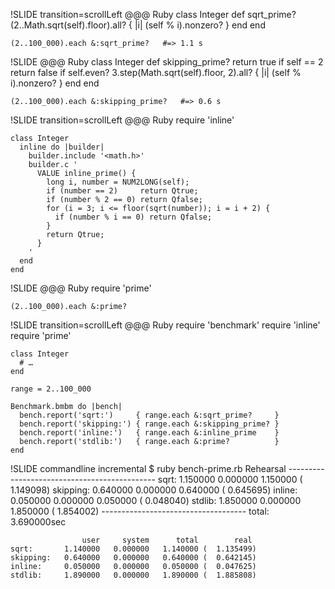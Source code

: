 !SLIDE transition=scrollLeft
    @@@ Ruby
    class Integer
      def sqrt_prime?
        (2..Math.sqrt(self).floor).all? { |i| (self % i).nonzero? }
      end
    end

    (2..100_000).each &:sqrt_prime?   #=> 1.1 s

!SLIDE
    @@@ Ruby
    class Integer
      def skipping_prime?
        return true  if self == 2
        return false if self.even?
        3.step(Math.sqrt(self).floor, 2).all? { |i| (self % i).nonzero? }
      end
    end

    (2..100_000).each &:skipping_prime?   #=> 0.6 s

!SLIDE transition=scrollLeft
    @@@ Ruby
    require 'inline'

    class Integer
      inline do |builder|
        builder.include '<math.h>'
        builder.c '
          VALUE inline_prime() {
            long i, number = NUM2LONG(self);
            if (number == 2)     return Qtrue;
            if (number % 2 == 0) return Qfalse;
            for (i = 3; i <= floor(sqrt(number)); i = i + 2) {
              if (number % i == 0) return Qfalse;
            }
            return Qtrue;
          }
        '
      end
    end

!SLIDE
    @@@ Ruby
    require 'prime'

    (2..100_000).each &:prime?

!SLIDE transition=scrollLeft
    @@@ Ruby
    require 'benchmark'
    require 'inline'
    require 'prime'

    class Integer
      # …
    end

    range = 2..100_000

    Benchmark.bmbm do |bench|
      bench.report('sqrt:')     { range.each &:sqrt_prime?     }
      bench.report('skipping:') { range.each &:skipping_prime? }
      bench.report('inline:')   { range.each &:inline_prime    }
      bench.report('stdlib:')   { range.each &:prime?          }
    end

!SLIDE commandline incremental
    $ ruby bench-prime.rb
    Rehearsal ---------------------------------------------
    sqrt:       1.150000   0.000000   1.150000 (  1.149098)
    skipping:   0.640000   0.000000   0.640000 (  0.645695)
    inline:     0.050000   0.000000   0.050000 (  0.048040)
    stdlib:     1.850000   0.000000   1.850000 (  1.854002)
    ------------------------------------ total: 3.690000sec

                    user     system      total        real
    sqrt:       1.140000   0.000000   1.140000 (  1.135499)
    skipping:   0.640000   0.000000   0.640000 (  0.642145)
    inline:     0.050000   0.000000   0.050000 (  0.047625)
    stdlib:     1.890000   0.000000   1.890000 (  1.885808)
